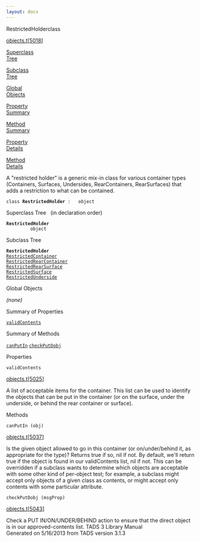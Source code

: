 ```yaml
---
layout: docs
---
```

<span class="title">RestrictedHolder</span><span class="type">class</span>

[objects.t](../file/objects.t.html)\[[5018](../source/objects.t.html#5018)\]

[Superclass  
Tree](#_SuperClassTree_)

[Subclass  
Tree](#_SubClassTree_)

[Global  
Objects](#_ObjectSummary_)

[Property  
Summary](#_PropSummary_)

[Method  
Summary](#_MethodSummary_)

[Property  
Details](#_Properties_)

[Method  
Details](#_Methods_)



A "restricted holder" is a generic mix-in class for various container
types (Containers, Surfaces, Undersides, RearContainers, RearSurfaces)
that adds a restriction to what can be contained.

`class `**`RestrictedHolder`**` :   object`



<span id="_SuperClassTree_"></span>



<span class="hdln">Superclass Tree</span>   (in declaration order)



**`RestrictedHolder`**  
`         object`  
<span id="_SubClassTree_"></span>



<span class="hdln">Subclass Tree</span>  



**`RestrictedHolder`**  
[`RestrictedContainer`](../object/RestrictedContainer.html)  
[`RestrictedRearContainer`](../object/RestrictedRearContainer.html)  
[`RestrictedRearSurface`](../object/RestrictedRearSurface.html)  
[`RestrictedSurface`](../object/RestrictedSurface.html)  
[`RestrictedUnderside`](../object/RestrictedUnderside.html)  
<span id="_ObjectSummary_"></span>



<span class="hdln">Global Objects</span>  



*(none)* <span id="_PropSummary_"></span>



<span class="hdln">Summary of Properties</span>  



[`validContents`](#validContents)

<span id="_MethodSummary_"></span>



<span class="hdln">Summary of Methods</span>  



[`canPutIn`](#canPutIn) [`checkPutDobj`](#checkPutDobj)

<span id="_Properties_"></span>



<span class="hdln">Properties</span>  



<span id="validContents"></span>

`validContents`

[objects.t](../file/objects.t.html)\[[5025](../source/objects.t.html#5025)\]



A list of acceptable items for the container. This list can be used to
identify the objects that can be put in the container (or on the
surface, under the underside, or behind the rear container or surface).



<span id="_Methods_"></span>



<span class="hdln">Methods</span>  



<span id="canPutIn"></span>

`canPutIn (obj)`

[objects.t](../file/objects.t.html)\[[5037](../source/objects.t.html#5037)\]



Is the given object allowed to go in this container (or on/under/behind
it, as appropriate for the type)? Returns true if so, nil if not. By
default, we'll return true if the object is found in our validContents
list, nil if not. This can be overridden if a subclass wants to
determine which objects are acceptable with some other kind of
per-object test; for example, a subclass might accept only objects of a
given class as contents, or might accept only contents with some
particular attribute.



<span id="checkPutDobj"></span>

`checkPutDobj (msgProp)`

[objects.t](../file/objects.t.html)\[[5043](../source/objects.t.html#5043)\]



Check a PUT IN/ON/UNDER/BEHIND action to ensure that the direct object
is in our approved-contents list.
TADS 3 Library Manual  
Generated on 5/16/2013 from TADS version 3.1.3


